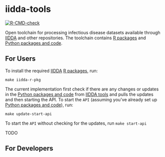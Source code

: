 # iidda-tools

<!-- badges: start -->
[![R-CMD-check](https://github.com/stevencarlislewalker/iidda-tools/actions/workflows/R-CMD-check-iidda.yaml/badge.svg)](https://github.com/stevencarlislewalker/iidda-tools/actions/workflows/R-CMD-check-iidda.yaml)
<!-- badges: end -->

Open toolchain for processing infectious disease datasets available through [IIDDA](https://github.com/canmod/iidda) and other repositories. The toolchain contains [R packages](R/README.md) and [Python packages and code](python/README.md).

## For Users

To install the required [IIDDA](https://github.com/canmod/iidda) [R packages](R/README.md), run:
```
make iidda-r-pkg
```

The current implementation first check if there are any changes or updates in the [Python packages and code](python/README.md) from [IIDDA tools](https://github.com/canmod/iidda-tools/tree/main) and pulls the updates and then starting the API. To start the `API` (assuming you've already set up [Python packages and code](python/README.md)), run:
```
make update-start-api
```

To start the `API` without checking for the updates, run `make start-api`

TODO

## For Developers


